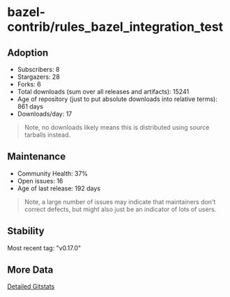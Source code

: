 # bazel-contrib/rules_bazel_integration_test

## Adoption

- Subscribers: 8
- Stargazers: 28
- Forks: 6
- Total downloads (sum over all releases and artifacts): 15241
- Age of repository (just to put absolute downloads into relative terms): 861 days
- Downloads/day: 17

> Note, no downloads likely means this is distributed using source tarballs instead.

## Maintenance

- Community Health: 37%
- Open issues: 16
- Age of last release: 192 days

> Note, a large number of issues may indicate that maintainers don't correct defects, but might also
> just be an indicator of lots of users.

## Stability

Most recent tag: "v0.17.0"

## More Data

[Detailed Gitstats](/bazel-catalog/gitstats/bazel-contrib/rules_bazel_integration_test)

